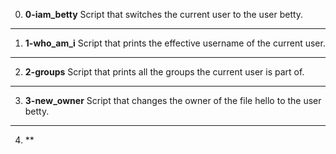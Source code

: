 0. **0-iam_betty**
Script that switches the current user to the user betty.
---
1. **1-who_am_i**
Script that prints the effective username of the current user.
---
2. **2-groups**
Script that prints all the groups the current user is part of.
---
3. **3-new_owner**
Script that changes the owner of the file hello to the user betty.
---
4. **
